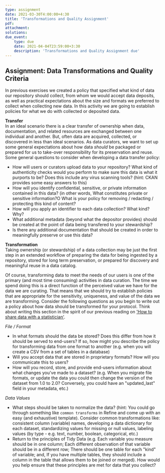 ```yaml
---
type: assignment
date: 2021-03-30T4:00:00+4:30
title: 'Transformations and Quality Assignment'
pdf:
attachment:
solutions:
due_event: 
    type: due
    date: 2021-04-04T23:59:00+3:30
    description: 'Transformations and Quality Assignment due'
---
```

## Assignment: Data Transformations and Quality Criteria

In previous exercises we created a policy that specified what kind of data our repository should collect, from whom we would accept data deposits, as well as practical expectations about the size and formats we preferred to collect when collecting new data. In this activity we are going to establish policies for what we do with collected or deposited data.

**Transfer**        
In an ideal scenario there is a clear transfer of ownership when data, documentation, and related resources are exchanged between one individual and another. But, often data are acquired, collected, or discovered in less than ideal scenarios. As data curators, we want to set up some general expectations about how data *should* be packaged or prepared for us to take-over responsibility for its preservation and reuse. Some general questions to consider when developing a data transfer policy:    

- How will users or curators upload data to your repository? What kind of authenticity checks would you perform to make sure this data is what it purports to be? Does this include any virus scanning tools? (hint: CKAN provides some easy answers to this)
- How will you identify confidential, sensitive, or private information contained in this data? (in other words, What constitutes private or sensitive information?O What is your policy for removing / redacting / protecting this kind of content?
- How will you apply an identifier to each data collection? What kind? Why?
- What additional metadata (beyond what the depositor provides) should be created at the point of data being transfered to your stewardship?
- Is there any additional documentation that should be created in order to meaningfully preserve or use this data?

**Transformation**      
Taking ownership (or stewardship) of a data collection may be just the first step in an extended workflow of preparing the data for being ingested by a repository, stored for long term preservation, or prepared for discovery and meaningful reuse in a data catalog.

Of course, transforming data to meet the needs of our users is one of the primary (and most time consuming) activities in data curation. The time we spend doing this is a direct function of the perceived value we have for the data we are curating. That means that we should try to establish policies that are appropriate for the sensitivity, uniqueness, and value of the data we are transforming. Consider the following questions as you begin to write out a policy about how data should be transformed for your protocol. Think about writing this section in the spirit of our previous reading on ['How to share data with a statistician'](https://github.com/jtleek/datasharing).

*File / Format*    
- In what formats should the data be stored? Does this differ from how it should be served to end-users? If so, how might you describe the policy for transforming data from one format to another (e.g. when you will create a CSV from a set of tables in a database)
- Will you accept data that are stored in proprietary formats? How will you communicate this to users?
- How will you record, store, and provide end-users information about what changes you've made to a dataset? (e.g. When you migrate file formats, or update the data you could then change the version of the dataset from 1.0 to 2.0? Conversely, you could have an "updated_last" field in your metadata, etc.)

*Data Values*           
- What steps should be taken to normalize the data? (hint: You could go through something like `common transforms` in Refine and come up with an easy (and exhaustive) template). Consider common transformations like: consistent column (variable) names, developing a data dictionary for each dataset, standardizing values for missing or null values, labeling values (by type - e.g. text, number, boolean, categorical, etc.)
- Return to the principles of Tidy Data (e.g. Each variable you measure should be in one column; Each different observation of that variable should be in a different row; There should be one table for each "kind" of variable; and, If you have multiple tables, they should include a column in the table that allows them to be joined or merged). How would you help ensure that these principles are met for data that you collect?

